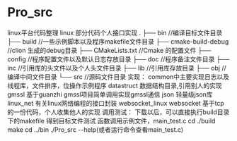 # Pro_src
linux平台代码整理
linux 部分代码个人接口实现
.
├── bin                     //编译目标文件目录
├── build                   //一些示例脚本以及程序makefile文件目录
├── cmake-build-debug       //clion 生成的debug目录
├── CMakeLists.txt          //Cmake 的配置文件
├── config                  //程序配置文件以及默认日志存放目录
├── doc                     //程序备注文件目录
├── inc                     //引用库的头文件以及个人头文件目录
├── lib                     //引用库存放目录
├── obj                     //编译中间文件目录
└── src                     //源码文件目录
实现： common中主要实现日志以及线程库，文件排序，位操作示例程序
       datastruct 数据结构目录,引用别人的实现
       gmssl  基于guanzhi gmssl项目简单调用实现gmssl通信
       json   轻量级json库
       linux_net  有关linux网络编程的接口封装
       websocket_linux websocket 基于tcp的一份代码，个人收集他人的实现
调用测试： 下载以后，可以直接执行build目录下的makefile 得到目标文件测试
         函数调用示例文件，main_test.c
         cd ./build
         make
         cd ../bin
         ./Pro_src --help(或者运行命令查看main_test.c)
